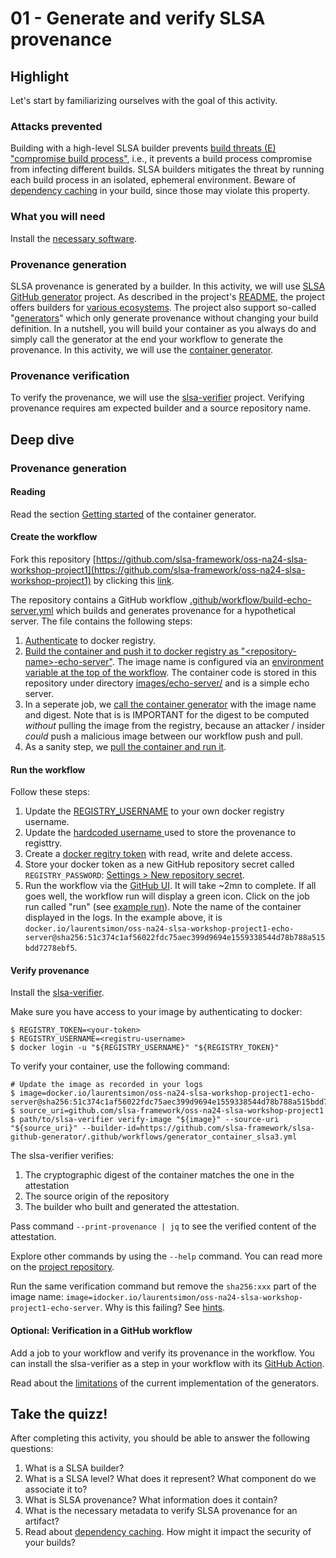 # 01 - Generate and verify SLSA provenance

## Highlight

Let's start by familiarizing ourselves with the goal of this activity.

### Attacks prevented

Building with a high-level SLSA builder prevents [build threats (E) "compromise build process"](https://slsa.dev/spec/v1.0/threats), i.e., it prevents a build process compromise from infecting different builds. SLSA builders mitigates the threat by running each build process in an isolated, ephemeral environment. Beware of [dependency caching](https://docs.github.com/en/actions/using-workflows/caching-dependencies-to-speed-up-workflows) in your build, since those may violate this property.

### What you will need

Install the [necessary software](https://github.com/slsa-framework/oss-na24-slsa-workshop/blob/main/INSTALLATION.md).

### Provenance generation

SLSA provenance is generated by a builder. In this activity, we will use [SLSA GitHub generator](https://github.com/slsa-framework/slsa-github-generator) project. As described in the project's [README](https://github.com/slsa-framework/slsa-github-generator?tab=readme-ov-file#generate-provenance), the project offers builders for [various ecosystems](https://github.com/slsa-framework/slsa-github-generator?tab=readme-ov-file#builders). The project also support so-called "[generators](https://github.com/slsa-framework/slsa-github-generator?tab=readme-ov-file#generators)" which only generate provenance without changing your build definition. In a nutshell, you will build your container as you always do and simply call the generator at the end your workflow to generate the provenance. In this activity, we will use the [container generator](https://github.com/slsa-framework/slsa-github-generator/blob/main/internal/builders/container/README.md).

### Provenance verification

To verify the provenance, we will use the [slsa-verifier](https://github.com/slsa-framework/slsa-verifier) project. Verifying provenance requires am expected builder and a source repository name.

## Deep dive

### Provenance generation

#### Reading
Read the section [Getting started](https://github.com/slsa-framework/slsa-github-generator/blob/main/internal/builders/container/README.md#getting-started) of the container generator. 

#### Create the workflow

Fork this repository [https://github.com/slsa-framework/oss-na24-slsa-workshop-project1](https://github.com/slsa-framework/oss-na24-slsa-workshop-project1) by clicking this [link](https://github.com/slsa-framework/oss-na24-slsa-workshop-project1/fork).

The repository contains a GitHub workflow [.github/workflow/build-echo-server.yml](https://github.com/slsa-framework/oss-na24-slsa-workshop-project1/blob/main/.github/workflows/build-echo-server.yml) which builds and generates provenance for a hypothetical server. The file contains the following steps:

1. [Authenticate](https://github.com/slsa-framework/oss-na24-slsa-workshop-project1/blob/main/.github/workflows/build-echo-server.yml#L33-L41) to docker registry.
1. [Build the container and push it to docker registry as "\<repository-name\>-echo-server"](https://github.com/slsa-framework/oss-na24-slsa-workshop-project1/blob/main/.github/workflows/build-echo-server.yml#L49-L56). The image name is configured via an [environment variable at the top of the workflow](https://github.com/slsa-framework/oss-na24-slsa-workshop-project1/blob/main/.github/workflows/build-echo-server.yml#L14). The container code is stored in this repository under directory [images/echo-server/](https://github.com/slsa-framework/oss-na24-slsa-workshop-project1/blob/main/images/echo-server) and is a simple echo server.
1. In a seperate job, we [call the container generator](https://github.com/slsa-framework/oss-na24-slsa-workshop-project1/blob/main/.github/workflows/build-echo-server.yml#L64-L79) with the image name and digest. Note that is is IMPORTANT for the digest to be computed _without_ pulling the image from the registry, because an attacker / insider _could_ push a malicious image between our workflow push and pull.
1. As a sanity step, we [pull the container and run it](https://github.com/slsa-framework/oss-na24-slsa-workshop-project1/blob/main/.github/workflows/build-echo-server.yml#L81-L102).

#### Run the workflow

Follow these steps:

1. Update the [REGISTRY_USERNAME](https://github.com/slsa-framework/oss-na24-slsa-workshop-project1/blob/main/.github/workflows/build-echo-server.yml#L15) to your own docker registry username.
1. Update the [hardcoded username ](https://github.com/slsa-framework/oss-na24-slsa-workshop-project1/blob/main/.github/workflows/build-echo-server.yml#L75) used to store the provenance to registtry.
1. Create a [docker regitry token](https://docs.docker.com/security/for-developers/access-tokens/#create-an-access-token) with read, write and delete access.
2. Store your docker token as a new GitHub repository secret called `REGISTRY_PASSWORD`: [Settings > New repository secret](https://docs.github.com/en/actions/security-guides/using-secrets-in-github-actions#creating-secrets-for-a-repository).
2. Run the workflow via the [GitHub UI](https://docs.github.com/en/actions/using-workflows/manually-running-a-workflow#running-a-workflow). It will take ~2mn to complete. If all goes well, the workflow run will display a green icon. Click on the job run called "run" (see [example run](https://github.com/slsa-framework/oss-na24-slsa-workshop-project1/actions/runs/8329542362/job/22792213105)). Note the name of the container displayed in the logs. In the example above, it is `docker.io/laurentsimon/oss-na24-slsa-workshop-project1-echo-server@sha256:51c374c1af56022fdc75aec399d9694e1559338544d78b788a515bdd7278ebf5`.


#### Verify provenance

Install the [slsa-verifier](https://github.com/slsa-framework/oss-na24-slsa-workshop/blob/main/INSTALLATION.md#slsa-verifier).

Make sure you have access to your image by authenticating to docker:

```shell
$ REGISTRY_TOKEN=<your-token>
$ REGISTRY_USERNAME=<registru-username>
$ docker login -u "${REGISTRY_USERNAME}" "${REGISTRY_TOKEN}"
```

To verify your container, use the following command:

```shell
# Update the image as recorded in your logs
$ image=docker.io/laurentsimon/oss-na24-slsa-workshop-project1-echo-server@sha256:51c374c1af56022fdc75aec399d9694e1559338544d78b788a515bdd7278ebf5
$ source_uri=github.com/slsa-framework/oss-na24-slsa-workshop-project1
$ path/to/slsa-verifier verify-image "${image}" --source-uri "${source_uri}" --builder-id=https://github.com/slsa-framework/slsa-github-generator/.github/workflows/generator_container_slsa3.yml
```

The slsa-verifier verifies:

1. The cryptographic digest of the container matches the one in the attestation
2. The source origin of the repository
3. The builder who built and generated the attestation.

Pass command `--print-provenance | jq` to see the verified content of the attestation.

Explore other commands by using the `--help` command. You can read more on the [project repository](https://github.com/slsa-framework/slsa-verifier).

Run the same verification command but remove the `sha256:xxx` part of the image name: `image=idocker.io/laurentsimon/oss-na24-slsa-workshop-project1-echo-server`. Why is this failing? See [hints](https://github.com/slsa-framework/slsa-verifier/tree/main?tab=readme-ov-file#toctou-attacks).

#### Optional: Verification in a GitHub  workflow

Add a job to your workflow and verify its provenance in the workflow. You can install the slsa-verifier as a step in your workflow with its [GitHub Action](https://github.com/slsa-framework/slsa-verifier/blob/main/actions/installer/README.md).

Read about the [limitations](https://github.com/slsa-framework/slsa-github-generator/issues/1868) of the current implementation of the generators.

## Take the quizz!

After completing this activity, you should be able to answer the following questions:

1. What is a SLSA builder?
2. What is a SLSA level? What does it represent? What component do we associate it to?
3. What is SLSA provenance? What information does it contain?
4. What is the necessary metadata to verify SLSA provenance for an artifact?
5. Read about [dependency caching](https://docs.github.com/en/actions/using-workflows/caching-dependencies-to-speed-up-workflows). How might it impact the security of your builds?
